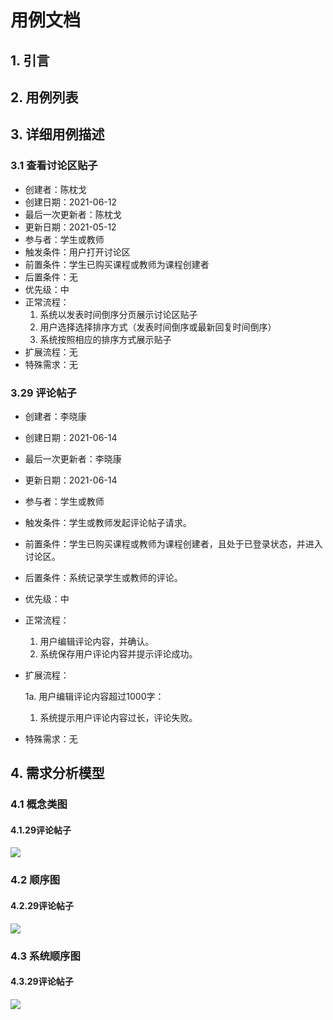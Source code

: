 # 用例文档

## 1. 引言

## 2. 用例列表

## 3. 详细用例描述

### 3.1 查看讨论区贴子

- 创建者：陈枕戈
- 创建日期：2021-06-12
- 最后一次更新者：陈枕戈
- 更新日期：2021-05-12
- 参与者：学生或教师
- 触发条件：用户打开讨论区
- 前置条件：学生已购买课程或教师为课程创建者
- 后置条件：无
- 优先级：中
- 正常流程：
  1. 系统以发表时间倒序分页展示讨论区贴子
  2. 用户选择选择排序方式（发表时间倒序或最新回复时间倒序）
  3. 系统按照相应的排序方式展示贴子
- 扩展流程：无
- 特殊需求：无

### 3.29 评论帖子

- 创建者：李晓康

- 创建日期：2021-06-14

- 最后一次更新者：李晓康

- 更新日期：2021-06-14

- 参与者：学生或教师

- 触发条件：学生或教师发起评论帖子请求。

- 前置条件：学生已购买课程或教师为课程创建者，且处于已登录状态，并进入讨论区。

- 后置条件：系统记录学生或教师的评论。

- 优先级：中

- 正常流程：

  1. 用户编辑评论内容，并确认。
  2. 系统保存用户评论内容并提示评论成功。

- 扩展流程：

  1a. 用户编辑评论内容超过1000字：

  1. 系统提示用户评论内容过长，评论失败。

- 特殊需求：无

## 4. 需求分析模型 

### 4.1 概念类图

#### 4.1.29评论帖子

![](https://ftp.bmp.ovh/imgs/2021/06/0d8807ee47dd7e8f.jpg)

### 4.2 顺序图

#### 4.2.29评论帖子

![](https://ftp.bmp.ovh/imgs/2021/06/98101333f4c7774b.jpg)

### 4.3 系统顺序图

#### 4.3.29评论帖子

![](https://ftp.bmp.ovh/imgs/2021/06/2dbc11675fe58b19.jpg)

